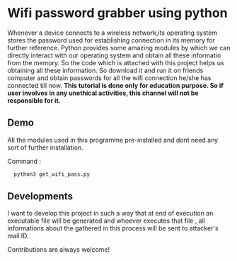 
# Wifi password grabber using python

Whenever a device connects to a wireless network,its operating system stores the password used for establishing connection in its memory for further reference. Python provides some amazing modules by which we can directly interact with our operating system and obtain all these informatio from the memory. So the code which is attached with this project helps us obtaining all these information. So download it and run it on friends computer and obtain passwords for all the wifi connection he/she has connected till now. __This tutorial is done only for education purpose. So if user involves in any unethical activities, this channel will not be responsible for it.__




## Demo

All the modules used in this programme pre-installed and dont need any sort of further installation.

Command : 
```bash
  python3 get_wifi_pass.py
```


## Developments

I want to develop this project in such a way that at end of execution an executable file will be generated and whoever executes that file , all informations about the gathered in this process will be sent to attacker's mail ID.

Contributions are always welcome!




